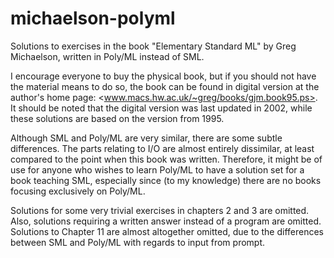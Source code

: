 # michaelson-polyml
Solutions to exercises in the book "Elementary Standard ML" by Greg Michaelson, written in Poly/ML instead of SML.

I encourage everyone to buy the physical book, but if you should not have the material means to do so, the book can be found in digital version at the author's home page: <www.macs.hw.ac.uk/~greg/books/gjm.book95.ps>. It should be noted that the digital version was last updated in 2002, while these solutions are based on the version from 1995.

Although SML and Poly/ML are very similar, there are some subtle differences. The parts relating to I/O are almost entirely dissimilar, at least compared to the point when this book was written. Therefore, it might be of use for anyone who wishes to learn Poly/ML to have a solution set for a book teaching SML, especially since (to my knowledge) there are no books focusing exclusively on Poly/ML.

Solutions for some very trivial exercises in chapters 2 and 3 are omitted. Also, solutions requiring a written answer instead of a program are omitted. Solutions to Chapter 11 are almost altogether omitted, due to the differences between SML and Poly/ML with regards to input from prompt.
